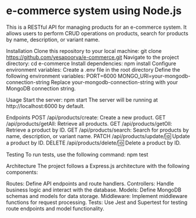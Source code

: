 # e-commerce system using Node.js

This is a RESTful API for managing products for an e-commerce system. It allows users to perform CRUD operations on products, search for products by name, description, or variant name.

Installation
Clone this repository to your local machine: 
git clone https://github.com/yesapoorva/e-commerce.git
Navigate to the project directory: 
cd e-commerce
Install dependencies: 
npm install
Configure environment variables: 
Create a .env file in the root directory
Define the following environment variables:
PORT=6000
MONGO_URI=your-mongodb-connection-string
Replace your-mongodb-connection-string with your MongoDB connection string.

Usage
Start the server: 
npm start
The server will be running at http://localhost:6000 by default.

Endpoints
POST /api/products/create: 
Create a new product.
GET /api/products/getAll: 
Retrieve all products.
GET /api/products/getOll: 
Retrieve a product by ID.
GET /api/products/search: 
Search for products by name, description, or variant name.
PATCH /api/products/update/:id: 
Update a product by ID.
DELETE /api/products/delete/:id: 
Delete a product by ID.

Testing
To run tests, use the following command: 
npm test

Architecture
The project follows a Express.js architecture with the following components:

Routes: 
Define API endpoints and route handlers.
Controllers: 
Handle business logic and interact with the database.
Models: 
Define MongoDB schemas and models for data storage.
Middleware: 
Implement middleware functions for request processing.
Tests: 
Use Jest and Supertest for testing route endpoints and model functionality.
